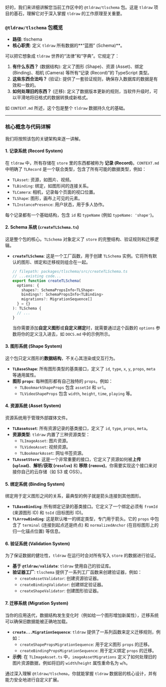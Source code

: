 好的，我们来详细讲解您当前工作区中的 `@tldraw/tlschema` 包。这是 `tldraw` 项目的基石，理解它对于深入掌握 `tldraw` 的工作原理至关重要。

### **`@tldraw/tlschema` 包概览**

- **路径**: tlschema
- **核心职责**: 定义 `tldraw` 所有数据的**“蓝图” (Schema)**。

可以把它想象成 `tldraw` 世界的“法律”和“字典”。它规定了：

1.  **有什么东西？** (数据结构): 定义了图形 (Shape)、资源 (Asset)、绑定 (Binding)、相机 (Camera) 等所有“记录 (Record)”的 TypeScript 类型。
2.  **这些东西合法吗？** (验证): 提供了一套验证规则，确保存入数据库的数据是有效和一致的。
3.  **如何处理旧的东西？** (迁移): 定义了数据版本更新的规则，当软件升级时，可以平滑地将旧格式的数据转换成新格式。

如 `CONTEXT.md` 所述，这个包是整个 `tldraw` 数据持久化的基础。

---

### **核心概念与代码详解**

我们将按照该包的关键架构来逐一讲解。

#### **1. 记录系统 (Record System)**

在 `tldraw` 中，所有存储在 `store` 里的东西都被称为 **记录 (Record)**。`CONTEXT.md` 中明确了 `TLRecord` 是一个联合类型，包含了所有可能的数据类型，例如：

- `TLAsset`: 资源，如图片、视频。
- `TLBinding`: 绑定，如图形间的连接关系。
- `TLCamera`: 相机，记录每个页面的视口位置。
- `TLShape`: 图形，画布上可见的元素。
- `TLInstancePresence`: 用户状态，用于多人协作。

每个记录都有一个基础结构，包含 `id` 和 `typeName` (例如 `typeName: 'shape'`)。

#### **2. Schema 系统 (`createTLSchema.ts`)**

这是整个包的核心。`TLSchema` 对象定义了 `store` 的完整结构、验证规则和迁移逻辑。

- **`createTLSchema`**: 这是一个工厂函数，用于创建 `TLSchema` 实例。它将所有默认的图形、绑定和迁移规则组合在一起。

  ```ts
  // filepath: packages/tlschema/src/createTLSchema.ts
  // ...existing code...
  export function createTLSchema(
    options: {
      shapes?: SchemaPropsInfo<TLShape>
      bindings?: SchemaPropsInfo<TLBinding>
      migrations?: MigrationSequence[]
    } = {}
  ): TLSchema {
    // ...
  }
  ```

  当你需要添加**自定义图形**或**自定义绑定**时，就需要通过这个函数的 `options` 参数将你的定义注入进去，如 `DOCS.md` 中的示例所示。

#### **3. 图形系统 (Shape System)**

这个包只定义图形的**数据结构**，不关心其渲染或交互行为。

- **`TLBaseShape`**: 所有图形类型的基类接口，定义了 `id`, `type`, `x`, `y`, `props`, `meta` 等通用属性。
- **图形 `props`**: 每种图形都有自己独特的 `props`。例如：
  - `TLBookmarkShapeProps` 包含 `assetId` 和 `url`。
  - `TLVideoShapeProps` 包含 `width`, `height`, `time`, `playing` 等。

#### **4. 资源系统 (Asset System)**

资源系统用于管理外部媒体文件。

- **`TLBaseAsset`**: 所有资源记录的基类接口，定义了 `id`, `type`, `props`, `meta`。
- **资源类型**: `tldraw` 内置了三种资源类型：
  - `TLImageAsset`: 图片资源。
  - `TLVideoAsset`: 视频资源。
  - `TLBookmarkAsset`: 网址书签资源。
- **`TLAssetStore`**: 这是一个非常重要的接口，它定义了资源如何被**上传 (`upload`)**、**解析/获取 (`resolve`)** 和 **移除 (`remove`)**。你需要实现这个接口来对接你自己的云存储（如 S3 或 OSS）。

#### **5. 绑定系统 (Binding System)**

绑定用于定义图形之间的关系，最典型的例子就是箭头连接到其他图形。

- **`TLBaseBinding`**: 所有绑定记录的基类接口。它定义了一个绑定必须有 `fromId` (来源图形 ID) 和 `toId` (目标图形 ID)。
- **`TLArrowBinding`**: 这是默认唯一的绑定类型，专门用于箭头。它的 `props` 中包含了 `terminal` (连接到起点还是终点) 和 `normalizedAnchor` (在目标图形上的归一化锚点位置) 等信息。

#### **6. 验证系统 (Validation System)**

为了保证数据的健壮性，`tldraw` 在运行时会对所有写入 `store` 的数据进行验证。

- **基于 `@tldraw/validate`**: `tldraw` 使用自己的验证库。
- **验证器工厂**: `tlschema` 提供了一系列工厂函数来创建验证器，例如：
  - `createAssetValidator`: 创建资源验证器。
  - `createBindingValidator`: 创建绑定验证器。
  - `createShapeValidator`: 创建图形验证器。

#### **7. 迁移系统 (Migration System)**

当你的应用迭代，数据结构发生变化时（例如给一个图形增加新属性），迁移系统可以确保旧数据能被正确地加载。

- **`create...MigrationSequence`**: `tldraw` 提供了一系列函数来定义迁移规则，例如：
  - `createShapePropsMigrationSequence`: 用于定义图形 `props` 的迁移。
  - `createBindingPropsMigrationSequence`: 用于定义绑定 `props` 的迁移。
- **示例**: 在 `TLImageAsset.ts` 中，`imageAssetMigrations` 定义了如何处理旧的图片资源数据，例如将旧的 `width`/`height` 属性重命名为 `w`/`h`。

通过深入理解 `@tldraw/tlschema`，你就能掌握 `tldraw` 数据层的核心设计，并有能力安全地进行自定义扩展。
